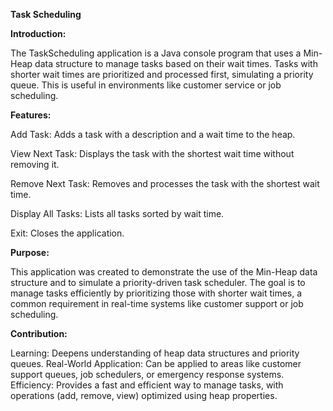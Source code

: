 **Task Scheduling**

**Introduction:**

The TaskScheduling application is a Java console program that uses a Min-Heap data structure to manage tasks based on their wait times. Tasks with shorter wait times are prioritized and processed first, simulating a priority queue. This is useful in environments like customer service or job scheduling.

**Features:**

Add Task: Adds a task with a description and a wait time to the heap.

View Next Task: Displays the task with the shortest wait time without removing it.

Remove Next Task: Removes and processes the task with the shortest wait time.

Display All Tasks: Lists all tasks sorted by wait time.

Exit: Closes the application.



**Purpose:**

This application was created to demonstrate the use of the Min-Heap data structure and to simulate a priority-driven task scheduler. The goal is to manage tasks efficiently by prioritizing those with shorter wait times, a common requirement in real-time systems like customer support or job scheduling.

**Contribution:**

Learning: Deepens understanding of heap data structures and priority queues.
Real-World Application: Can be applied to areas like customer support queues, job schedulers, or emergency response systems.
Efficiency: Provides a fast and efficient way to manage tasks, with operations (add, remove, view) optimized using heap properties.
